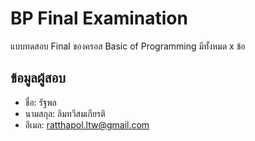 # BP Final Examination

แบบทดสอบ Final ของครอส Basic of Programming มีทั้งหมด x ข้อ

## ข้อมูลผู้สอบ

- ชื่อ: รัฐพล
- นามสกุล: ลิมทวีสมเกียรติ
- อีเมล: ratthapol.ltw@gmail.com
